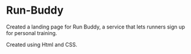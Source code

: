 # Run-Buddy

Created a landing page for Run Buddy, a service that lets runners sign up for personal training.

Created using Html and CSS.
